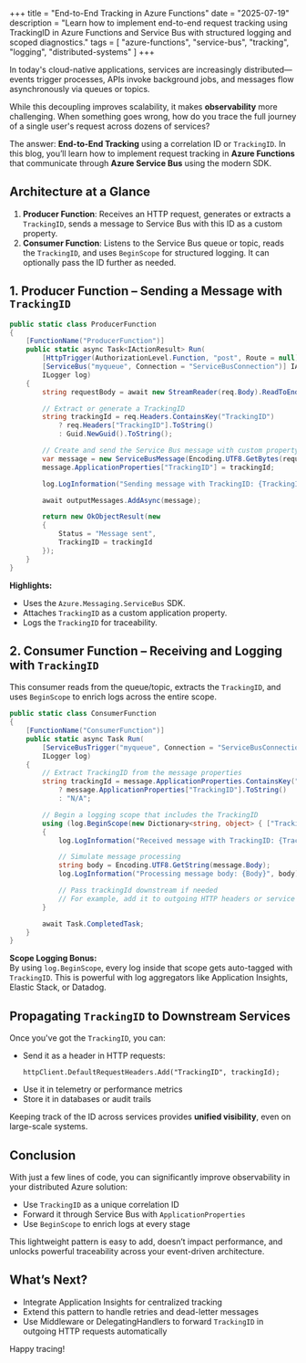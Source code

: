 +++
title = "End-to-End Tracking in Azure Functions"
date = "2025-07-19"
description = "Learn how to implement end-to-end request tracking using TrackingID in Azure Functions and Service Bus with structured logging and scoped diagnostics."
tags = [
    "azure-functions",
    "service-bus",
    "tracking",
    "logging",
    "distributed-systems"
]
+++

In today's cloud-native applications, services are increasingly distributed—events trigger processes, APIs invoke background jobs, and messages flow asynchronously via queues or topics.

While this decoupling improves scalability, it makes **observability** more challenging. When something goes wrong, how do you trace the full journey of a single user's request across dozens of services?

The answer: **End-to-End Tracking** using a correlation ID or `TrackingID`. In this blog, you’ll learn how to implement request tracking in **Azure Functions** that communicate through **Azure Service Bus** using the modern SDK.

## Architecture at a Glance

1. **Producer Function**: Receives an HTTP request, generates or extracts a `TrackingID`, sends a message to Service Bus with this ID as a custom property.
2. **Consumer Function**: Listens to the Service Bus queue or topic, reads the `TrackingID`, and uses `BeginScope` for structured logging. It can optionally pass the ID further as needed.

## 1. Producer Function – Sending a Message with `TrackingID`

```csharp
public static class ProducerFunction
{
    [FunctionName("ProducerFunction")]
    public static async Task<IActionResult> Run(
        [HttpTrigger(AuthorizationLevel.Function, "post", Route = null)] HttpRequest req,
        [ServiceBus("myqueue", Connection = "ServiceBusConnection")] IAsyncCollector<ServiceBusMessage> outputMessages,
        ILogger log)
    {
        string requestBody = await new StreamReader(req.Body).ReadToEndAsync();

        // Extract or generate a TrackingID
        string trackingId = req.Headers.ContainsKey("TrackingID")
            ? req.Headers["TrackingID"].ToString()
            : Guid.NewGuid().ToString();

        // Create and send the Service Bus message with custom property
        var message = new ServiceBusMessage(Encoding.UTF8.GetBytes(requestBody));
        message.ApplicationProperties["TrackingID"] = trackingId;

        log.LogInformation("Sending message with TrackingID: {TrackingID}", trackingId);

        await outputMessages.AddAsync(message);

        return new OkObjectResult(new
        {
            Status = "Message sent",
            TrackingID = trackingId
        });
    }
}
```

**Highlights:**
- Uses the `Azure.Messaging.ServiceBus` SDK.
- Attaches `TrackingID` as a custom application property.
- Logs the `TrackingID` for traceability.

## 2. Consumer Function – Receiving and Logging with `TrackingID`

This consumer reads from the queue/topic, extracts the `TrackingID`, and uses `BeginScope` to enrich logs across the entire scope.

```csharp
public static class ConsumerFunction
{
    [FunctionName("ConsumerFunction")]
    public static async Task Run(
        [ServiceBusTrigger("myqueue", Connection = "ServiceBusConnection")] ServiceBusReceivedMessage message,
        ILogger log)
    {
        // Extract TrackingID from the message properties
        string trackingId = message.ApplicationProperties.ContainsKey("TrackingID")
            ? message.ApplicationProperties["TrackingID"].ToString()
            : "N/A";

        // Begin a logging scope that includes the TrackingID
        using (log.BeginScope(new Dictionary<string, object> { ["TrackingID"] = trackingId }))
        {
            log.LogInformation("Received message with TrackingID: {TrackingID}", trackingId);

            // Simulate message processing
            string body = Encoding.UTF8.GetString(message.Body);
            log.LogInformation("Processing message body: {Body}", body);

            // Pass trackingId downstream if needed
            // For example, add it to outgoing HTTP headers or service calls
        }

        await Task.CompletedTask;
    }
}
```

**Scope Logging Bonus:**  
By using `log.BeginScope`, every log inside that scope gets auto-tagged with `TrackingID`. This is powerful with log aggregators like Application Insights, Elastic Stack, or Datadog.

## Propagating `TrackingID` to Downstream Services

Once you've got the `TrackingID`, you can:
- Send it as a header in HTTP requests:
  ```
  httpClient.DefaultRequestHeaders.Add("TrackingID", trackingId);
  ```
- Use it in telemetry or performance metrics
- Store it in databases or audit trails

Keeping track of the ID across services provides **unified visibility**, even on large-scale systems.

## Conclusion

With just a few lines of code, you can significantly improve observability in your distributed Azure solution:
- Use `TrackingID` as a unique correlation ID
- Forward it through Service Bus with `ApplicationProperties`
- Use `BeginScope` to enrich logs at every stage

This lightweight pattern is easy to add, doesn’t impact performance, and unlocks powerful traceability across your event-driven architecture.

## What’s Next?

- Integrate Application Insights for centralized tracking
- Extend this pattern to handle retries and dead-letter messages
- Use Middleware or DelegatingHandlers to forward `TrackingID` in outgoing HTTP requests automatically

Happy tracing! 
